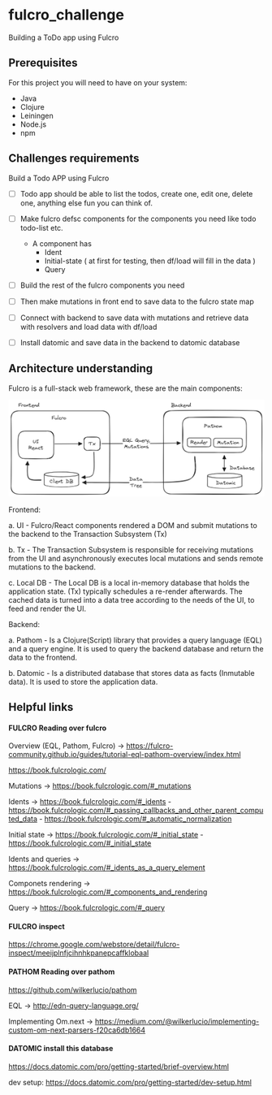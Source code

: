 # fulcro_challenge
Building a ToDo app using Fulcro

## Prerequisites

For this project you will need to have on your system:

- Java
- Clojure
- Leiningen
- Node.js
- npm

## Challenges requirements

Build a  Todo APP using Fulcro 

- [ ] Todo app should be able to list the todos, create one, edit one, delete one, anything else fun you can think of.
- [ ] Make fulcro defsc components for the components you need like todo todo-list etc.
    - A component has
        - Ident
        - Initial-state ( at first for testing, then df/load will fill in the data )
        - Query

- [ ] Build the rest of the fulcro components you need
- [ ] Then make mutations in front end to save data to the fulcro state map
- [ ] Connect with backend to save data with mutations and retrieve data with resolvers and load data with df/load
- [ ] Install datomic and save data in the backend to datomic database

## Architecture understanding

Fulcro is a full-stack web framework, these are the main components:

![Fulcro architecture](doc/diagrams/architecture.png)

Frontend:

a. UI - Fulcro/React components rendered a DOM and submit mutations to the backend to the Transaction Subsystem (Tx)

b. Tx - The Transaction Subsystem is responsible for receiving mutations from the UI and asynchronously executes local mutations and sends remote mutations to the backend.

c. Local DB - The Local DB is a local in-memory database that holds the application state. (Tx) typically schedules a re-render afterwards. The cached data is turned into a data tree according to the needs of the UI, to feed and render the UI.

Backend:

a. Pathom - Is a Clojure(Script) library that provides a query language (EQL) and a query engine. It is used to query the backend database and return the data to the frontend.

b. Datomic - Is a distributed database that stores data as facts (Inmutable data). It is used to store the application data.

## Helpful links

#### FULCRO Reading over fulcro

Overview (EQL, Pathom, Fulcro) -> https://fulcro-community.github.io/guides/tutorial-eql-pathom-overview/index.html

https://book.fulcrologic.com/

Mutations -> https://book.fulcrologic.com/#_mutations

Idents -> https://book.fulcrologic.com/#_idents
    - https://book.fulcrologic.com/#_passing_callbacks_and_other_parent_computed_data
    - https://book.fulcrologic.com/#_automatic_normalization

Initial state -> https://book.fulcrologic.com/#_initial_state
    - https://book.fulcrologic.com/#_initial_state

Idents and queries -> https://book.fulcrologic.com/#_idents_as_a_query_element

Componets rendering -> https://book.fulcrologic.com/#_components_and_rendering

Query -> https://book.fulcrologic.com/#_query

#### FULCRO inspect

https://chrome.google.com/webstore/detail/fulcro-inspect/meeijplnfjcihnhkpanepcaffklobaal

#### PATHOM Reading over pathom

https://github.com/wilkerlucio/pathom

EQL -> http://edn-query-language.org/

Implementing Om.next -> https://medium.com/@wilkerlucio/implementing-custom-om-next-parsers-f20ca6db1664

#### DATOMIC install this database

https://docs.datomic.com/pro/getting-started/brief-overview.html

dev setup: https://docs.datomic.com/pro/getting-started/dev-setup.html
